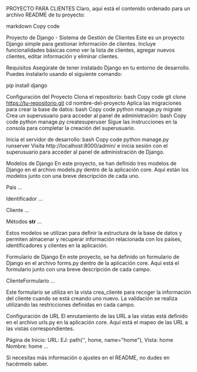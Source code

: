 PROYECTO PARA CLIENTES
Claro, aquí está el contenido ordenado para un archivo README de tu proyecto:

markdown Copy code

Proyecto de Django - Sistema de Gestión de Clientes
Este es un proyecto Django simple para gestionar información de clientes. Incluye funcionalidades básicas como ver la lista de clientes, agregar nuevos clientes, editar información y eliminar clientes.

Requisitos
Asegúrate de tener instalado Django en tu entorno de desarrollo. Puedes instalarlo usando el siguiente comando:

pip install django


Configuración del Proyecto
Clona el repositorio:
bash
Copy code
git clone https://tu-repositorio.git
cd nombre-del-proyecto
Aplica las migraciones para crear la base de datos:
bash
Copy code
python manage.py migrate
Crea un superusuario para acceder al panel de administración:
bash
Copy code
python manage.py createsuperuser
Sigue las instrucciones en la consola para completar la creación del superusuario.

Inicia el servidor de desarrollo:
bash
Copy code
python manage.py runserver
Visita http://localhost:8000/admin/ e inicia sesión con el superusuario para acceder al panel de administración de Django.

Modelos de Django
En este proyecto, se han definido tres modelos de Django en el archivo models.py dentro de la aplicación core. Aquí están los modelos junto con una breve descripción de cada uno.

Pais
...

Identificador
...

Cliente
...

Métodos __str__
...

Estos modelos se utilizan para definir la estructura de la base de datos y permiten almacenar y recuperar información relacionada con los países, identificadores y clientes en la aplicación.

Formulario de Django
En este proyecto, se ha definido un formulario de Django en el archivo forms.py dentro de la aplicación core. Aquí está el formulario junto con una breve descripción de cada campo.

ClienteFormulario
...

Este formulario se utiliza en la vista crea_cliente para recoger la información del cliente cuando se está creando uno nuevo. La validación se realiza utilizando las restricciones definidas en cada campo.

Configuración de URL
El enrutamiento de las URL a las vistas está definido en el archivo urls.py en la aplicación core. Aquí está el mapeo de las URL a las vistas correspondientes.

Página de Inicio:
URL: EJ: path('', home, name="home"),
Vista: home
Nombre: home
...

Si necesitas más información o ajustes en el README, no dudes en hacérmelo saber.
